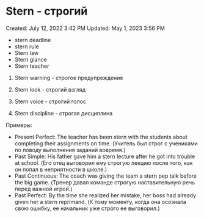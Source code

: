 # Stern - строгий

Created: July 12, 2022 3:42 PM
Updated: May 1, 2023 3:56 PM

- stern deadline
- stern rule
- Stern law
- Stern glance
- Stern teacher

1. Stern warning - строгое предупреждение

2. Stern look - строгий взгляд

3. Stern voice - строгий голос

4. Stern discipline - строгая дисциплина

Примеры:

- Present Perfect: The teacher has been stern with the students about completing their assignments on time. (Учитель был строг с учениками по поводу выполнения заданий вовремя.)
- Past Simple: His father gave him a stern lecture after he got into trouble at school. (Его отец выговорил ему строгую лекцию после того, как он попал в неприятности в школе.)
- Past Continuous: The coach was giving the team a stern pep talk before the big game. (Тренер давал команде строгую наставительную речь перед важной игрой.)
- Past Perfect: By the time she realized her mistake, her boss had already given her a stern reprimand. (К тому моменту, когда она осознала свою ошибку, ее начальник уже строго ее выговорил.)